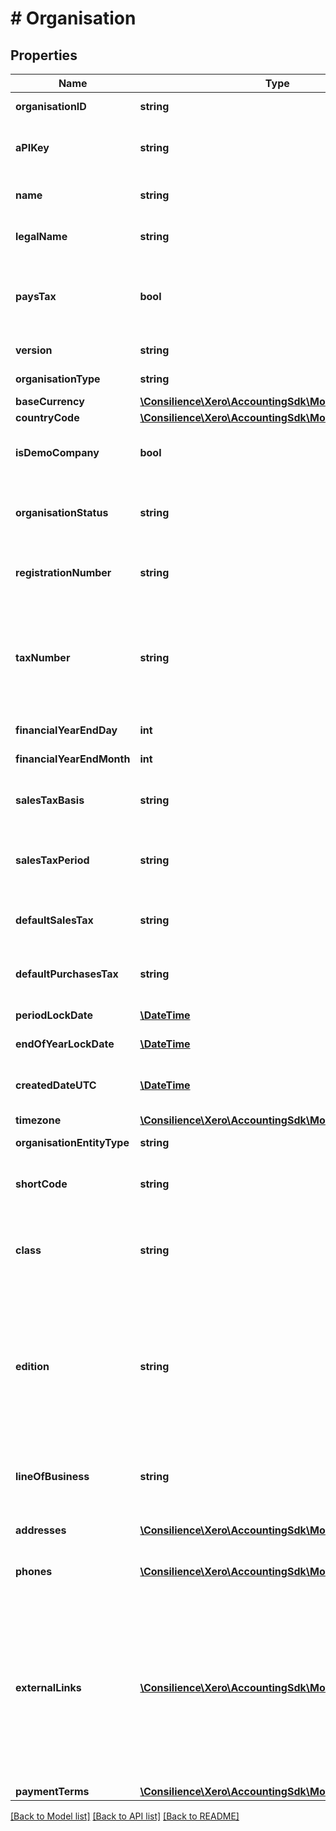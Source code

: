 # # Organisation

## Properties

Name | Type | Description | Notes
------------ | ------------- | ------------- | -------------
**organisationID** | **string** | Unique Xero identifier | [optional] 
**aPIKey** | **string** | Display a unique key used for Xero-to-Xero transactions | [optional] 
**name** | **string** | Display name of organisation shown in Xero | [optional] 
**legalName** | **string** | Organisation name shown on Reports | [optional] 
**paysTax** | **bool** | Boolean to describe if organisation is registered with a local tax authority i.e. true, false | [optional] 
**version** | **string** | See Version Types | [optional] 
**organisationType** | **string** | Organisation Type | [optional] 
**baseCurrency** | [**\Consilience\Xero\AccountingSdk\Model\CurrencyCode**](CurrencyCode.md) |  | [optional] 
**countryCode** | [**\Consilience\Xero\AccountingSdk\Model\CountryCode**](CountryCode.md) |  | [optional] 
**isDemoCompany** | **bool** | Boolean to describe if organisation is a demo company. | [optional] 
**organisationStatus** | **string** | Will be set to ACTIVE if you can connect to organisation via the Xero API | [optional] 
**registrationNumber** | **string** | Shows for New Zealand, Australian and UK organisations | [optional] 
**taxNumber** | **string** | Shown if set. Displays in the Xero UI as Tax File Number (AU), GST Number (NZ), VAT Number (UK) and Tax ID Number (US &amp; Global). | [optional] 
**financialYearEndDay** | **int** | Calendar day e.g. 0-31 | [optional] 
**financialYearEndMonth** | **int** | Calendar Month e.g. 1-12 | [optional] 
**salesTaxBasis** | **string** | The accounting basis used for tax returns. See Sales Tax Basis | [optional] 
**salesTaxPeriod** | **string** | The frequency with which tax returns are processed. See Sales Tax Period | [optional] 
**defaultSalesTax** | **string** | The default for LineAmountTypes on sales transactions | [optional] 
**defaultPurchasesTax** | **string** | The default for LineAmountTypes on purchase transactions | [optional] 
**periodLockDate** | [**\DateTime**](\DateTime.md) | Shown if set. See lock dates | [optional] 
**endOfYearLockDate** | [**\DateTime**](\DateTime.md) | Shown if set. See lock dates | [optional] 
**createdDateUTC** | [**\DateTime**](\DateTime.md) | Timestamp when the organisation was created in Xero | [optional] 
**timezone** | [**\Consilience\Xero\AccountingSdk\Model\TimeZone**](TimeZone.md) |  | [optional] 
**organisationEntityType** | **string** | Organisation Type | [optional] 
**shortCode** | **string** | A unique identifier for the organisation. Potential uses. | [optional] 
**class** | **string** | Organisation Classes describe which plan the Xero organisation is on (e.g. DEMO, TRIAL, PREMIUM) | [optional] 
**edition** | **string** | BUSINESS or PARTNER. Partner edition organisations are sold exclusively through accounting partners and have restricted functionality (e.g. no access to invoicing) | [optional] 
**lineOfBusiness** | **string** | Description of business type as defined in Organisation settings | [optional] 
**addresses** | [**\Consilience\Xero\AccountingSdk\Model\Address[]**](Address.md) | Address details for organisation – see Addresses | [optional] 
**phones** | [**\Consilience\Xero\AccountingSdk\Model\Phone[]**](Phone.md) | Phones details for organisation – see Phones | [optional] 
**externalLinks** | [**\Consilience\Xero\AccountingSdk\Model\ExternalLink[]**](ExternalLink.md) | Organisation profile links for popular services such as Facebook,Twitter, GooglePlus and LinkedIn. You can also add link to your website here. Shown if Organisation settings  is updated in Xero. See ExternalLinks below | [optional] 
**paymentTerms** | [**\Consilience\Xero\AccountingSdk\Model\PaymentTerm**](PaymentTerm.md) |  | [optional] 

[[Back to Model list]](../../README.md#documentation-for-models) [[Back to API list]](../../README.md#documentation-for-api-endpoints) [[Back to README]](../../README.md)


